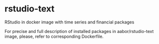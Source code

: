 # rstudio-text
RStudio in docker image with time series and financial packages

For precise and full description of installed packages in aabor/rstudio-text image, please, refer to corresponding Dockerfile.
